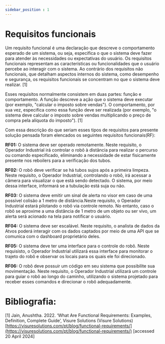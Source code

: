 ```yaml
---
sidebar_position : 1
---
```


# Requisitos funcionais 

Um requisito funcional é uma declaração que descreve o comportamento esperado de um sistema, ou seja, especifica o que o sistema deve fazer para atender às necessidades ou expectativas do usuário. Os requisitos funcionais representam as características ou funcionalidades que o usuário percebe ao interagir com o sistema. Ao contrário dos requisitos não funcionais, que detalham aspectos internos do sistema, como desempenho e segurança, os requisitos funcionais se concentram no que o sistema deve realizar. [1]

Esses requisitos normalmente consistem em duas partes: função e comportamento. A função descreve a ação que o sistema deve executar (por exemplo, "calcular o imposto sobre vendas"). O comportamento, por sua vez, especifica como essa função deve ser realizada (por exemplo, "o sistema deve calcular o imposto sobre vendas multiplicando o preço de compra pela alíquota do imposto"). [1]

Com essa descrição do que seriam esses tipos de requisitos para presente solução pensada foram elencados os seguintes requisitos funcionais(RF):

**RF01:** O sistema deve ser operado remotamente. Neste requisito, o Operador Industrial irá controlar o robô à distância para realizar o percurso ou comando especificado, eliminando a necessidade de estar fisicamente presente nos reboilers para a verificação dos tubos.

**RF02:** O robô deve verificar se há tubos sujos após a primeira limpeza. Neste requisito, o Operador Industrial, controlando o robô, irá acessar a câmera para visualizar o que está sendo detectado. O sistema, por meio dessa interface, informará se a tubulação está suja ou não.

**RF03:** O sistema deve emitir um sinal de alerta no visor em caso de uma possível colisão a 1 metro de distância.Neste requisito, o Operador Industrial estará pilotando o robô via controle remoto. No entanto, caso o robô se aproxime a uma distância de 1 metro de um objeto ou ser vivo, um alerta será acionado na tela para notificar o usuário.

**RF04:** O sistema deve ser escalável. Neste requisito, o analista de dados da Atvos poderá interagir com os dados captados por meio de uma API que se comunica com o dashboard proprietário deles.

**RF05:** O sistema deve ter uma interface para o controle do robô. Neste requisisto, o Operador Industrial utilizará essa interface para monitorar o trajeto do robô e observar os locais para os quais ele foi direcionado.

**RF06:** O robô deve possuir um código em seu sistema que possibilite sua movimentação. Neste requisito, o Operador Industrial utilizará um controle para guiar o robô ao longo do caminho, utilizando o sistema projetado para receber esses comandos e direcionar o robô adequadamente.



# Bibliografia:
[1] Jain, Anushtha. 2022. ‘What Are Functional Requirements: Examples, Definition, Complete Guide’, Visure Solutions (Visure Solutions) [https://visuresolutions.com/pt/blog/functional-requirements/](https://visuresolutions.com/pt/blog/functional-requirements/) [accessed 20 April 2024]